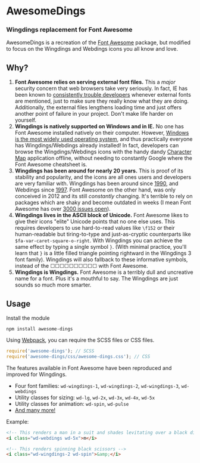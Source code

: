 # AwesomeDings
### Wingdings replacement for Font Awesome

AwesomeDings is a recreation of the [Font Awesome](http://fontawesome.io/) package, but modified to focus on the Wingdings and Webdings icons you all know and love.

## Why?

 1. **Font Awesome relies on serving external font files.** This a _major_ security concern that web browsers take very seriously. In fact, IE has been known to [consistently trouble developers](https://github.com/FortAwesome/Font-Awesome/wiki/Troubleshooting#im-hosting-fonts-on-my-server-and-icons-dont-show-up) whenever external fonts are mentioned, just to make sure they really know what they are doing. Additionally, the external files lengthens loading time and just offers another point of failure in your project. Don't make life harder on yourself.
 2. **Wingdings is natively supported on Windows and in IE.** No one has Font Awesome installed natively on their computer. However, [Windows is the most widely used operating system](https://en.wikipedia.org/wiki/Usage_share_of_operating_systems#Desktop_and_laptop_computers), and thus practically everyone has Wingdings/Webdings already installed! In fact, developers can browse the Wingdings/Webdings icons with the handy dandy [Character Map](https://en.wikipedia.org/wiki/Character_Map) application offline, without needing to constantly Google where the Font Awesome cheatsheet is.
 3. **Wingdings has been around for nearly 20 years.** This is proof of its stability and popularity, and the icons are all ones users and developers are very familiar with. Wingdings has been around since [1990](https://en.wikipedia.org/wiki/Wingdings), and Webdings since [1997](https://en.wikipedia.org/wiki/Webdings). Font Awesome on the other hand, was only conceived in 2012 and its still _constantly_ changing. It's terrible to rely on packages which are shaky and become outdated in weeks (I mean Font Awesome has over [3000 issues open](https://github.com/FortAwesome/Font-Awesome/issues)).
 4. **Wingdings lives in the ASCII block of Unicode.** Font Awesome likes to give their icons "elite" Unicode points that no one else uses. This requires developers to use hard-to-read values like `\f152` or their human-readable but tiring-to-type and just-as-cryptic counterparts like `$fa-var-caret-square-o-right`. With Wingdings you can achieve the same effect by typing a single symbol `}`. (With minimal practice, you'll learn that `}` is a little filled triangle pointing rightward in the Wingdings 3 font family). Wingdings will also fallback to these informative symbols, instead of the ☐☐☐☐☐☐☐☐☐☐ with Font Awesome.
 5. **Wingdings is Wingdings.** Font Awesome is a terribly dull and uncreative name for a font. Plus it's a mouthful to say. The Wingdings are just sounds so much more smarter.

## Usage

Install the module

```
npm install awesome-dings
```

Using [Webpack](https://webpack.github.io/), you can require the SCSS files or CSS files.

```javascript
require('awesome-dings'); // SCSS
require('awesome-dings/css/awesome-dings.css'); // CSS
```

The features available in Font Awesome have been reproduced and improved for Wingdings.

 - Four font families: `wd-wingdings-1`, `wd-wingdings-2`, `wd-wingdings-3`, `wd-webdings`
 - Utility classes for sizing: `wd-lg`, `wd-2x`, `wd-3x`, `wd-4x`, `wd-5x`
 - Utility classes for animation: `wd-spin`, `wd-pulse`
 - [And many more!](https://fortawesome.github.io/Font-Awesome/examples/)

Example:

```html
<!-- This renders a man in a suit and shades levitating over a black disc -->
<i class="wd-webdings wd-5x">m</i>

<!-- This renders spinning black scissors -->
<i class="wd-wingdings-2 wd-spin">&amp;</i>
```
